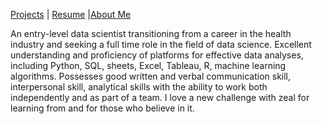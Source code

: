 [Projects]() | [Resume](resume.md) |[About Me](About.md)

An entry-level data scientist transitioning from a career in the health industry and seeking a full time role in the field of data science. Excellent understanding and proficiency of platforms for effective data analyses, including Python, SQL, sheets, Excel, Tableau, R, machine learning algorithms. 
Possesses good written and verbal communication skill, interpersonal skill, analytical skills with the ability to work both independently and as part of a team. I love a new challenge with zeal for learning from and for those who believe in it.

